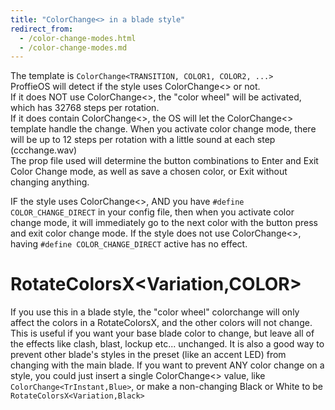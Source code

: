 ```yaml
---
title: "ColorChange<> in a blade style"
redirect_from:
  - /color-change-modes.html
  - /color-change-modes.md
---
```

The template is `ColorChange<TRANSITION, COLOR1, COLOR2, ...>`   
ProffieOS will detect if the style uses ColorChange<> or not.  
If it does NOT use ColorChange<>, the "color wheel" will be activated, which has 32768 steps per rotation.  
If it does contain ColorChange<>, the OS will let the ColorChange<> template handle the change. When you activate color change mode, there will be up to 12 steps per rotation with a little sound at each step (ccchange.wav)  
The prop file used will determine the button combinations to Enter and Exit Color Change mode, as well as save a chosen color, or Exit without changing anything.  

IF the style uses ColorChange<>, AND you have `#define COLOR_CHANGE_DIRECT` in your config file, then when you activate color change mode, it will immediately go to the next color with the button press and exit color change mode. 
If the style does not use ColorChange<>, having `#define COLOR_CHANGE_DIRECT` active has no effect.

# **RotateColorsX<Variation,COLOR>**
If you use this in a blade style, the "color wheel" colorchange will only affect the colors in a RotateColorsX, and the other colors will not change.
This is useful if you want your base blade color to change, but leave all of the effects like clash, blast, lockup etc... unchanged.
It is also a good way to prevent other blade's styles in the preset (like an accent LED) from changing with the main blade.
If you want to prevent ANY color change on a style, you could just insert a single ColorChange<> value, like `ColorChange<TrInstant,Blue>`, or make a non-changing Black or White to be `RotateColorsX<Variation,Black>`
